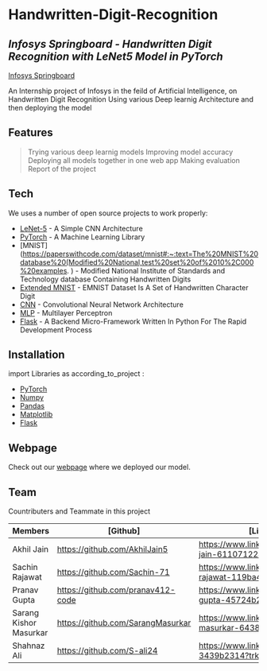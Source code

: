 # Handwritten-Digit-Recognition
## _Infosys Springboard - Handwritten Digit Recognition with LeNet5 Model in PyTorch_


[Infosys Springboard](https://infyspringboard.onwingspan.com/web/en/login)

An Internship project of Infosys in the feild of Artificial Intelligence, on Handwritten Digit Recognition
Using various Deep learnig Architecture and then deploying the model



## Features

> Trying various deep learnig models 
> Improving model accuracy
> Deploying all models together in one web app
> Making evaluation Report of the project

## Tech

We uses a number of open source projects to work properly:

- [LeNet-5](https://www.kaggle.com/code/blurredmachine/lenet-architecture-a-complete-guide) - A  Simple CNN Architecture
- [PyTorch](https://pytorch.org/) - A Machine Learning Library
- [MNIST](https://paperswithcode.com/dataset/mnist#:~:text=The%20MNIST%20database%20(Modified%20National,test%20set%20of%2010%2C000%20examples. ) - Modified National Institute of Standards and Technology database Containing Handwritten Digits
- [Extended MNIST](https://www.nist.gov/itl/products-and-services/emnist-dataset) - EMNIST Dataset Is A Set of Handwritten Character Digit
- [CNN](https://en.wikipedia.org/wiki/Convolutional_neural_network#Architecture) - Convolutional Neural Network Architecture
- [MLP](https://en.wikipedia.org/wiki/Multilayer_perceptron) - Multilayer Perceptron
- [Flask](https://flask.palletsprojects.com/en/3.0.x/) - A Backend Micro-Framework Written In Python For The Rapid Development Process



## Installation

import Libraries as according_to_project :
- [PyTorch](https://pytorch.org/) 
- [Numpy](https://pytorch.org/) 
- [Pandas](https://pandas.pydata.org/)
- [Matplotlib](https://pytorch.org/) 
- [Flask](https://flask.palletsprojects.com/en/3.0.x/)

## Webpage
 Check out our [webpage](https://handwrittendigitrecognitionwithlenet5modelinpytorc.durablesites.com/?pt=NjY2ZTg5NDVmM2RmYzg5ZGU1MmU2YTAxOjE3MTg1MjM2MjIuNzUzOnByZXZpZXc=) where we deployed our model.


## Team

Countributers and Teammate in this project

| Members | [Github] | [LinkedIn] |
| ------ | ------ | ------ |
| Akhil Jain | https://github.com/AkhilJain5 | https://www.linkedin.com/in/akhil-jain-61107122a/ |
| Sachin Rajawat | https://github.com/Sachin-71 | https://www.linkedin.com/in/sachin-rajawat-119ba4237/ |
| Pranav Gupta | https://github.com/pranav412-code | https://www.linkedin.com/in/pranav-gupta-45724b22a/ |
| Sarang Kishor Masurkar  | https://github.com/SarangMasurkar | https://www.linkedin.com/in/sarang-masurkar-643819246 |
| Shahnaz Ali | https://github.com/S-ali24 | https://www.linkedin.com/in/s-ali-3439b2314?trk=contact-info |



